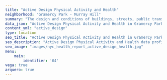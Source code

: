 ```yaml
---
title: "Active Design Physical Activity and Health"
neighborhood: "Gramercy Park - Murray Hill"
summary: "The design and conditions of buildings, streets, public transportation and parks influence physical activity, use of active transportation and other healthy behavior. A neighborhood's features can also impact the safety of its residents."
data_json: "Active Design Physical Activity and Health in Gramercy Park - Murray Hill"
content_yml: "active_design"
type: location
seo_title: "Active Design Physical Activity and Health in Gramercy Park - Murray Hill"
seo_description: "Active Design Physical Activity and Health data profile for the Gramercy Park - Murray Hill neighborhood of NYC."
seo_image: "images/nyc_health_report_active_design_health.jpg"
menu:
    main:
        identifier: '04'
vega: true
arquero: true
---
```

